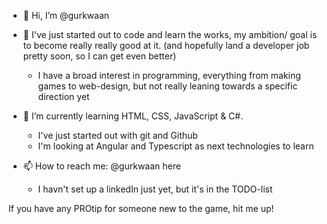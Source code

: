 - 👋 Hi, I’m @gurkwaan
- 👀 I've just started out to code and learn the works, my ambition/ goal is to become really really good at it. 
	(and hopefully land a developer job pretty soon, so I can get even better)
	- I have a broad interest in programming, everything from making games to web-design, but not really leaning towards a specific direction yet
- 🌱 I’m currently learning HTML, CSS, JavaScript & C#.
	- I've just started out with git and Github 
	- I'm looking at Angular and Typescript as next technologies  to learn

- 📫 How to reach me: @gurkwaan here
	- I havn't set up a linkedIn just yet, but it's in the TODO-list
	
If you have any PROtip for someone new to the game, hit me up!

<!---
gurkwaan/gurkwaan is a ✨ special ✨ repository because its `README.md` (this file) appears on your GitHub profile.
You can click the Preview link to take a look at your changes.
--->
